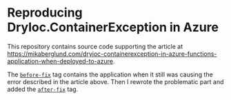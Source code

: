 # Reproducing DryIoc.ContainerException in Azure

This repository contains source code supporting the article at https://mikaberglund.com/dryioc-containerexception-in-azure-functions-application-when-deployed-to-azure.

The [`before-fix`](https://github.com/MikaBerglund/reproducing-DryIoc.ContainerException-in-azure/tree/before-fix) tag contains the application when it still was causing the error described in the article above. Then I rewrote the problematic part and added the [`after-fix`](https://github.com/MikaBerglund/reproducing-DryIoc.ContainerException-in-azure/tree/after-fix) tag.
